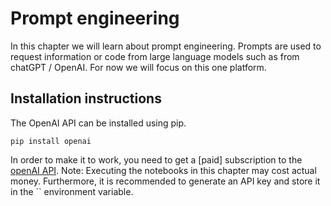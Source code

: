 # Prompt engineering

In this chapter we will learn about prompt engineering. Prompts are used to request information or code from large language models such as from chatGPT / OpenAI. For now we will focus on this one platform.

## Installation instructions

The OpenAI API can be installed using pip.

```
pip install openai
```

In order to make it to work, you need to get a [paid] subscription to the [openAI API](https://openai.com/blog/openai-api). Note: Executing the notebooks in this chapter may cost actual money.
Furthermore, it is recommended to generate an API key and store it in the `` environment variable.
